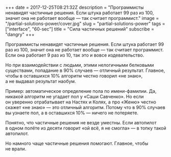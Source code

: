 +++
date = 2017-12-25T08:21:32Z
description = "Программисты ненавидят частичные решения. Если штука работает 99 раз из 100, значит она не работает вообще — так считает программист."
image = "/partial-solutions-power/cover.jpg"
slug = "partial-solutions-power"
tags = ["interface", "60-sec"]
title = "Сила частичных решений"
subscribe = "dangry"
+++

Программисты ненавидят частичные решения. Если штука работает 99 раз из 100, значит она не работает вообще — так считает программист. Если она работает 9 раз из 10, так это и вовсе издевательство.

Но при взаимодействии с людьми, этими нелогичными белковыми существами, попадание в 90% случаев — отличный результат. Главное, чтобы в оставшихся 10% алгоритм честно говорил «не знаю», а не выдавал результат наобум.

Пример: автоматическое определение пола по имени-фамилии. Да, никакой алгоритм не угадает пол у «Саши Савченко». Но если он уверенно отрабатывает на Настях и Колях, а про «Женю» честно скажет «не знаю» — это отличный алгоритм. Потому что в 90% случаев вы узнаете пол, а в оставшихся 10% — ничего не потеряете.

Понятно, что частичные решения не везде уместны. Если автопилот в одном полёте из десяти говорит «ой всё, я не смогла» — в топку такой автопилот.

Но намного чаще частичные решения помогают. Главное, чтобы не врали.
